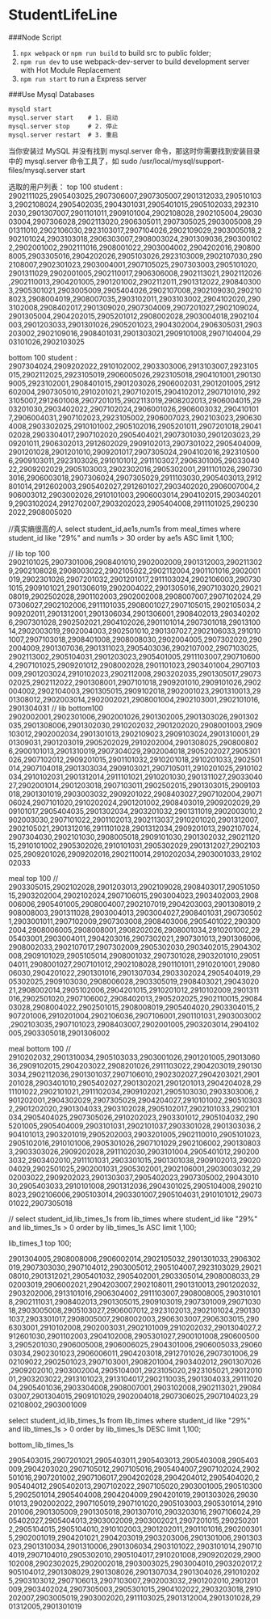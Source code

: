 # StudentLifeLine


###Node Script
1. `npx webpack` or `npm run build` to build src to public folder;
2. `npm run dev` to use webpack-dev-server to build development server with Hot Module Replacement
3. `npm run start` to run a Express server

###Use Mysql Databases

```
mysqld start
mysql.server start    # 1. 启动
mysql.server stop     # 2. 停止
mysql.server restart  # 3. 重启
```
当你安装过 MySQL 并没有找到 mysql.server 命令，那这时你需要找到安装目录中的 mysql.server 命令工具了，如 sudo /usr/local/mysql/support-files/mysql.server start

选取的用户列表：
top 100 student :
2902111025,2905403025,2907306007,2907305007,2901312033,2905101033,2902108024,2905402035,2904301031,2905401015,2905102033,2923102030,2901307007,2901101011,2909101004,2902108028,2902105004,2903003004,2907306028,2902113020,2906305011,2907305025,2903005008,2901311010,2902106030,2923103017,2907104026,2902109029,2903005018,2902101024,2903103018,2906303007,2908003024,2901309036,2903001022,2902001002,2902111016,2908001022,2903004002,2904202016,2908008005,2903305016,2904202026,2905103026,2923103009,2902107030,2902108007,2902301023,2903004001,2907105025,2907303003,2905101020,2901311029,2902001005,2902110017,2906306008,2902113021,2902112026,2902110013,2904201005,2901201002,2902112011,2901312022,2908403003,2905301021,2903005009,2905404026,2902107008,2902109030,2902108023,2908004019,2908007035,2903102011,2903103002,2904102020,2903102008,2908402017,2901309020,2907304009,2907201027,2902109024,2901305004,2904202015,2905201012,2908002028,2903004018,2902104003,2901203033,2901301026,2905201023,2904302004,2906305031,2903203002,2902109016,2908401031,2901303021,2909101008,2907104004,2903101026,2902103025

bottom 100 student :
2907304024,2909202022,2910102002,2903303006,2913103007,2923105015,2902112025,2923105019,2906005026,2923105018,2904101001,2901309005,2923102001,2908401015,2901203026,2906002031,2901201005,2912602004,2907305010,2910201021,2907102015,2904102012,2907101010,2923105007,2912601008,2907201015,2902113019,2908202013,2906004015,2903201030,2903402022,2907102024,2906001026,2906003032,2904101017,2906004031,2907102023,2923105002,2906007023,2902103023,2906304008,2903302025,2910101002,2905102016,2905201011,2907201018,2904102028,2903304017,2907102020,2905404021,2907301030,2901203023,2909201011,2906302013,2912602029,2909102013,2907301022,2905404009,2901201028,2901201010,2909201017,2907305024,2904102016,2923105006,2909103011,2923103026,2910101012,2911103027,2906301005,2903304022,2909202029,2905103003,2902302016,2905302001,2911101026,2907303016,2906003018,2907306024,2907305029,2911103030,2905403013,2912801014,2912602003,2905402027,2912601027,2903402020,2906007004,2906003012,2903002026,2910101003,2906003014,2904102015,2903402019,2903102024,2912702007,2903202023,2905404008,2911101025,2902302022,2908005020

//真实熵很高的人
select student_id,ae1s,num1s from meal_times  where student_id like "29%" and num1s > 30 order by ae1s ASC limit 1,100;

// lib top 100
 2902101025,2907301006,2908401010,2902002009,2901312003,2902113029,2902108028,2908003022,2902105022,2902112004,2901101016,2902001019,2902301026,2907201032,2901201017,2911103024,2902106003,2907301015,2909101021,2901306019,2902004022,2901305016,2907103020,2902108019,2902502028,2901102003,2902002008,2908007007,2907102024,2907306027,2902102006,2911101035,2908001027,2907105015,2902105034,2909202011,2901312001,2901306034,2901306001,2908402013,2903402026,2907301028,2902502021,2904102026,2901101014,2907301018,2901310014,2902003019,2902004003,2902501010,2901307027,2902106033,2910101007,2907103018,2908401008,2908008030,2902004005,2907302020,2902004009,2901307036,2901311023,2905403036,2902107002,2907103025,2902113002,2905104031,2901203023,2905401005,2911103007,2907106004,2907101025,2909201012,2908002028,2901101023,2903401004,2907103009,2901203024,2910102023,2902112008,2903202035,2901305017,2907302025,2902112022,2901308001,2907101018,2909201010,2909101026,2902004002,2902104003,2901305015,2909102018,2902001023,2901310013,2901308012,2902003014,2902002021,2908001004,2902103001,2902101016,2901304031
// lib bottom100
 2902002001,2902301006,2902001026,2901302005,2901303026,2901302035,2901308006,2901302030,2910202032,2901202020,2908001003,2909103012,2902002034,2901301013,2902109023,2909103024,2901310001,2901309031,2901203019,2905202029,2910202004,2901308025,2908008026,2900101013,2901310019,2907304029,2902004018,2905202027,2905301026,2907102012,2909201015,2901101032,2910201018,2910201033,2902501014,2907104018,2901303034,2909103021,2907105011,2910201025,2910102034,2910102031,2901312014,2911101021,2910201030,2901311027,2903304027,2902001014,2901203018,2907103011,2902502015,2901303015,2909103018,2901301019,2903003032,2909201022,2908403027,2907102004,2907106024,2907101020,2910202024,2901201002,2908403019,2909202029,2909101017,2905404035,2901302034,2903201032,2901311019,2902003010,2902003030,2907101022,2901102013,2902113037,2910201020,2901312007,2902105021,2901312016,2911101028,2901312034,2909201013,2902107024,2907304030,2902101030,2908005018,2909101030,2901302032,2902112015,2910101002,2905302026,2910101031,2905302029,2901312027,2902103025,2909201026,2909202016,2902110014,2910202034,2903001033,2910202033


meal top 100
// 2903305015,2902102028,2901203013,2902109028,2908403017,2905105015,2903202004,2902102024,2907106015,2903004023,2903402003,2908006006,2905401005,2908004007,2902107019,2904203003,2901308019,2908008003,2901311028,2903004013,2903004027,2908401031,2907305021,2903001011,2907102009,2907303008,2908403006,2905401022,2903002004,2908006005,2908008001,2908202026,2908001034,2910201002,2905403001,2903004011,2904203016,2907302021,2907301013,2901306006,2908002033,2902107017,2907302009,2905302030,2903402015,2904302008,2909101029,2905105014,2908001032,2907301028,2903201010,2905104011,2908001027,2907101012,2902108028,2901101011,2910201001,2908006030,2904201022,2901301016,2901307034,2903302024,2905404019,2905302025,2909103030,2908006028,2903305019,2908403021,2904302021,2908002014,2905102006,2904201015,2910201012,2910102009,2901311016,2902501020,2907106002,2908402013,2905202025,2902110015,2908403028,2908004022,2902501015,2908008019,2905404020,2903304015,2907201006,2910201004,2902106036,2907106001,2901101031,2903003002,2902103035,2907101023,2908403007,2902001005,2903203014,2904102005,2903305018,2901306002

meal bottom 100
// 2910202032,2901310034,2905103033,2903001026,2901201005,2901306036,2909102015,2904203022,2908201026,2911103022,2904203019,2901303034,2902112036,2901301037,2907106010,2902302027,2904203021,2901201028,2903401010,2905402027,2901302021,2901201013,2904204028,2911101022,2902101021,2911102034,2909102021,2905103030,2903303006,2901202001,2904302029,2907305029,2904204027,2910101002,2905103032,2901202020,2901304033,2903102028,2905102017,2902101033,2902101034,2905404025,2907305026,2910202023,2903301012,2905104032,2905201005,2905404009,2903101031,2902101037,2903301028,2901303036,2904101013,2903201019,2905202003,2903201005,2902110010,2905101023,2905102016,2910101006,2905301026,2907101029,2902106002,2901308033,2903303026,2909202028,2911102030,2903101004,2905401012,2902003032,2903402010,2911101031,2903301015,2901301038,2909102013,2902004029,2902501025,2902001031,2905302001,2902106001,2903003032,2902003022,2909202023,2901303037,2905402023,2907305002,2904301030,2905403033,2910101008,2901312036,2904301025,2905104008,2902108023,2902106006,2905103014,2903301007,2905104031,2910101012,2907301022,2907305018


//
select student_id,lib_times_1s from lib_times  where student_id like "29%" and lib_times_1s > 0 order by lib_times_1s ASC limit 1,100;

lib_times_1 top 100;

2901304005,2908008006,2906002014,2902105032,2901301033,2906302019,2907303030,2907104012,2903005012,2905104007,2923103029,2902108010,2901312021,2905401032,2905402001,2903305014,2908008033,2902003019,2906002021,2904203007,2902108011,2901310013,2901202032,2903202006,2913101016,2906304002,2911103007,2908008005,2903101018,2902111031,2908402013,2901305015,2909103019,2907301009,2907103018,2903005008,2905103027,2906007012,2923102013,2902101024,2901301037,2903301017,2908005007,2908002003,2906303007,2906303015,2906303001,2910102008,2902003031,2902101009,2910202032,2901304027,2912601030,2901102003,2904102008,2905301027,2900101008,2906005003,2905201030,2906005008,2906006025,2904301006,2906005033,2906003034,2902301023,2906006011,2904203018,2912701026,2907301006,2902109022,2902501023,2907103001,2908201004,2903402012,2901307026,2909202010,2903002004,2905104001,2923105020,2923105021,2901201001,2903203022,2913101023,2913104017,2902110035,2901304033,2911102004,2905401036,2903304008,2908007001,2903102008,2902113021,2908403007,2901304015,2909101029,2902004018,2907306025,2907104023,2902108002,2903001009


select student_id,lib_times_1s from lib_times  where student_id like "29%" and lib_times_1s > 0 order by lib_times_1s DESC limit 1,100;

bottom_lib_times_1s

2905403015,2907201021,2905403011,2905403013,2905403008,2905403009,2904203020,2907105012,2907105016,2905404007,2907102024,2902501016,2907201002,2907106017,2904202028,2904204012,2905404020,2905404012,2905402013,2907102022,2907105020,2903001005,2905103005,2902501014,2905404008,2904204009,2904201019,2901303026,2903001013,2902002022,2907105019,2907101020,2905103003,2905301014,2910201006,2901305009,2901305018,2901307010,2903203016,2907106024,2905402027,2905404013,2903002009,2903002021,2907201015,2902502012,2905104015,2905104010,2910102003,2901202011,2901101016,2902003015,2902001019,2904201021,2904203019,2903203006,2901301006,2901303023,2901310034,2901310006,2901306034,2903101022,2903101014,2907104019,2907104010,2905302010,2905104017,2910201008,2909202029,2900102008,2902302025,2902002018,2903003025,2903004010,2903202017,2905104012,2901308029,2901308026,2901307034,2901304026,2910102025,2903103012,2907106013,2907103007,2902003032,2901202010,2901201009,2903402024,2907305003,2905301015,2904102022,2903203018,2910202007,2903005019,2903002020,2911103025,2901312004,2901301028,2901312005,2901301019



